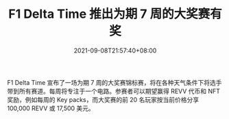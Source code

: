 ﻿---
title: "F1 Delta Time 推出为期 7 周的大奖赛有奖"
date: 2021-09-08T21:57:40+08:00
lastmod: 2021-09-08T16:45:40+08:00
draft: false
authors: ["Winston"]
description: "F1 Delta Time 宣布了一场为期 7 周的大奖赛锦标赛，将在各种天气条件下将选手带到所有赛道。每周将专注于一个电路。参赛者可以期望赢得 REVV 代币和 NFT 奖励，例如每周的 Key packs，而大奖赛的前 20 名玩家按当前价格分享 100,000 REVV 或 17,500 美元。"
featuredImage: "f1-delta-time-launching-7-week-grand-prix.png"
tags: ["Strategy Game","策略游戏","Play to Earn"]
categories: ["news"]
news: ["策略游戏"]
weight: 
lightgallery: true
pinned: false
recommend: false
recommend1: false
---

F1 Delta Time 宣布了一场为期 7 周的大奖赛锦标赛，将在各种天气条件下将选手带到所有赛道。每周将专注于一个电路。参赛者可以期望赢得 REVV 代币和 NFT 奖励，例如每周的 Key packs，而大奖赛的前 20 名玩家按当前价格分享 100,000 REVV 或 17,500 美元。

<!--more-->

